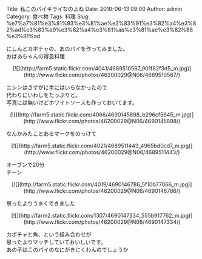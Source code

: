 Title: 私このパイキライなのよね
Date: 2010-06-13 09:00
Author: admin
Category: 食べ物
Tags: 料理
Slug: %e7%a7%81%e3%81%93%e3%81%ae%e3%83%91%e3%82%a4%e3%82%ad%e3%83%a9%e3%82%a4%e3%81%aa%e3%81%ae%e3%82%88%e3%81%ad

にしんとカボチャの、あのパイを作ってみました。  
おばあちゃんの得意料理

<p>
<center>
[![](http://farm5.static.flickr.com/4041/4689510587_901f82f3d5_m.jpg)](http://www.flickr.com/photos/46200029@N06/4689510587/)

</center>
  
ニシンはさすがに手にはいらなかったので  
代わりにいわしをたっぷりと。  
写真には無いけどホワイトソースも作っておいてます。

</p>
<p>
<center>
[![](http://farm5.static.flickr.com/4066/4690145898_b296cf5645_m.jpg)](http://www.flickr.com/photos/46200029@N06/4690145898/)

</center>
  
なんかみたことあるマークをのっけて

</p>
<p>
<center>
[![](http://farm5.static.flickr.com/4021/4689511443_4965bd0cd7_m.jpg)](http://www.flickr.com/photos/46200029@N06/4689511443/)

</center>
  
オーブンで20分  
チーン

</p>
<p>
<center>
[![](http://farm5.static.flickr.com/4019/4690146786_5f10b77066_m.jpg)](http://www.flickr.com/photos/46200029@N06/4690146786/)

</center>
  
思ったよりうまくできました

</p>
<p>
<center>
[![](http://farm2.static.flickr.com/1307/4690147334_555b917762_m.jpg)](http://www.flickr.com/photos/46200029@N06/4690147334/)

</center>
  
カボチャと魚、という組み合わせが  
思ったよりマッチしていておいしいです。  
あの子はこのパイのなにがきにくわんのでしょうか

</p>

